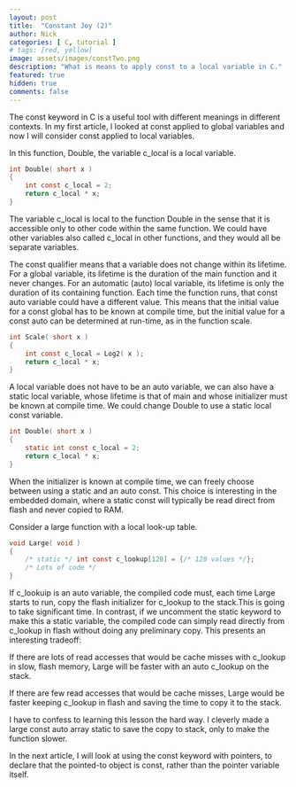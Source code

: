 ```yaml
---
layout: post
title:  "Constant Joy (2)"
author: Nick
categories: [ C, tutorial ]
# tags: [red, yellow]
image: assets/images/constTwo.png
description: "What is means to apply const to a local variable in C."
featured: true
hidden: true
comments: false
---
```


The const keyword in C is a useful tool with different meanings in different contexts. In my first article, I looked at const applied to global variables and now I will consider const applied to local variables.

In this function, Double, the variable c_local is a local variable.
```c
int Double( short x )
{
    int const c_local = 2;
    return c_local * x;
}
```
The variable c_local is local to the function Double in the sense that it is accessible only to other code within the same function. We could have other variables also called c_local in other functions, and they would all be separate variables.

The const qualifier means that a variable does not change within its lifetime. For a global variable, its lifetime is the duration of the main function and it never changes. For an automatic (auto) local variable, its lifetime is only the duration of its containing function. Each time the function runs, that const auto variable could have a different value. This means that the initial value for a const global has to be known at compile time, but the initial value for a const auto can be determined at run-time, as in the function scale.
```c
int Scale( short x )
{
    int const c_local = Log2( x );
    return c_local * x;
}
```
A local variable does not have to be an auto variable, we can also have a static local variable, whose lifetime is that of main and whose initializer must be known at compile time. We could change Double to use a static local const variable.
```c
int Double( short x )
{
    static int const c_local = 2;
    return c_local * x;
}
```
When the initializer is known at compile time, we can freely choose between using a static and an auto const. This choice is interesting in the embedded domain, where a static const will typically be read direct from flash and never copied to RAM.

Consider a large function with a local look-up table.
```c
void Large( void )
{
    /* static */ int const c_lookup[128] = {/* 128 values */};
    /* Lots of code */
}
```
If c_lookuip is an auto variable, the compiled code must, each time Large starts to run, copy the flash initializer for c_lookup to the stack.This is going to take significant time. In contrast, if we uncomment the static keyword to make this a static variable, the compiled code can simply read directly from c_lookup in flash without doing any preliminary copy. This presents an interesting tradeoff:

If there are lots of read accesses that would be cache misses with c_lookup in slow, flash memory, Large will be faster with an auto c_lookup on the stack.

If there are few read accesses that would be cache misses, Large would be faster keeping c_lookup in flash and saving the time to copy it to the stack.

I have to confess to learning this lesson the hard way. I cleverly made a large const auto array static to save the copy to stack, only to make the function slower.

In the next article, I will look at using the const keyword with pointers, to declare that the pointed-to object is const, rather than the pointer variable itself.
